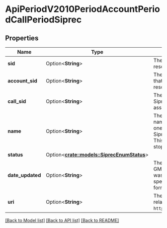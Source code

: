 # ApiPeriodV2010PeriodAccountPeriodCallPeriodSiprec

## Properties

Name | Type | Description | Notes
------------ | ------------- | ------------- | -------------
**sid** | Option<**String**> | The SID of the Siprec resource. | [optional]
**account_sid** | Option<**String**> | The SID of the [Account](https://www.twilio.com/docs/iam/api/account) that created this Siprec resource. | [optional]
**call_sid** | Option<**String**> | The SID of the [Call](https://www.twilio.com/docs/voice/api/call-resource) the Siprec resource is associated with. | [optional]
**name** | Option<**String**> | The user-specified name of this Siprec, if one was given when the Siprec was created. This may be used to stop the Siprec. | [optional]
**status** | Option<[**crate::models::SiprecEnumStatus**](siprec_enum_status.md)> |  | [optional]
**date_updated** | Option<**String**> | The date and time in GMT that this resource was last updated, specified in [RFC 2822](https://www.ietf.org/rfc/rfc2822.txt) format. | [optional]
**uri** | Option<**String**> | The URI of the resource, relative to `https://api.twilio.com`. | [optional]

[[Back to Model list]](../README.md#documentation-for-models) [[Back to API list]](../README.md#documentation-for-api-endpoints) [[Back to README]](../README.md)


